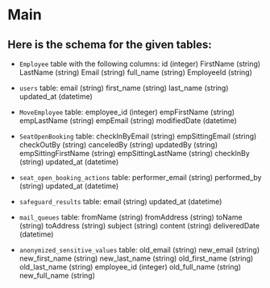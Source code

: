 # Main 

## Here is the schema for the given tables:
* `Employee` table with the following columns:
    id (integer)
    FirstName (string)
    LastName (string)
    Email (string)
    full_name (string)
    EmployeeId (string)
  
*  `users` table:
    email (string)
    first_name (string)
    last_name (string)
    updated_at (datetime)
   
* `MoveEmployee` table:
    employee_id (integer)
    empFirstName (string)
    empLastName (string)
    empEmail (string)
    modifiedDate (datetime)
  
* `SeatOpenBooking` table:
    checkInByEmail (string)
    empSittingEmail (string)
    checkOutBy (string)
    canceledBy (string)
    updatedBy (string)
    empSittingFirstName (string)
    empSittingLastName (string)
    checkInBy (string)
    updated_at (datetime)
  
* `seat_open_booking_actions` table:
    performer_email (string)
    performed_by (string)
    updated_at (datetime)
  
* `safeguard_results` table:
    email (string)
    updated_at (datetime)
  
* `mail_queues` table:
    fromName (string)
    fromAddress (string)
    toName (string)
    toAddress (string)
    subject (string)
    content (string)
    deliveredDate (datetime)
  
* `anonymized_sensitive_values` table:
    old_email (string)
    new_email (string)
    new_first_name (string)
    new_last_name (string)
    old_first_name (string)
    old_last_name (string)
    employee_id (integer)
    old_full_name (string)
    new_full_name (string)
